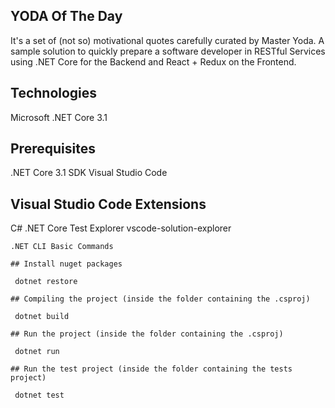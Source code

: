 ## YODA Of The Day #

It's a set of (not so) motivational quotes carefully curated by Master Yoda.
A sample solution to quickly prepare a software developer in RESTful Services using .NET Core for the Backend and React + Redux on the Frontend.

## Technologies
  Microsoft .NET Core 3.1
## Prerequisites

  .NET Core 3.1 SDK
  Visual Studio Code
  
## Visual Studio Code Extensions

  C#
  .NET Core Test Explorer
  vscode-solution-explorer
 ~~~
.NET CLI Basic Commands

## Install nuget packages

  dotnet restore
  
## Compiling the project (inside the folder containing the .csproj)

  dotnet build
  
## Run the project (inside the folder containing the .csproj)

  dotnet run 
  
## Run the test project (inside the folder containing the tests project)

  dotnet test
~~~
